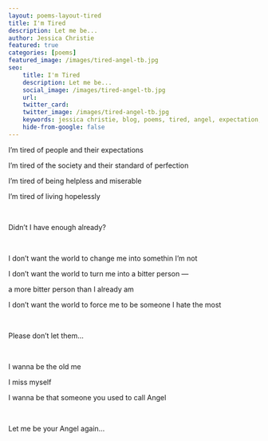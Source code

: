 ```yaml
---
layout: poems-layout-tired
title: I'm Tired
description: Let me be...
author: Jessica Christie
featured: true
categories: [poems]
featured_image: /images/tired-angel-tb.jpg
seo:
    title: I'm Tired
    description: Let me be...
    social_image: /images/tired-angel-tb.jpg
    url:
    twitter_card:
    twitter_image: /images/tired-angel-tb.jpg
    keywords: jessica christie, blog, poems, tired, angel, expectation, society, perfection, helpless, miserable, hopeless, bitter, hate, don't let them, i miss myself
    hide-from-google: false
---
```

I’m tired of people and their expectations

I’m tired of the society and their standard of perfection

I’m tired of being helpless and miserable

I’m tired of living hopelessly

&nbsp;

Didn’t I have enough already?

&nbsp;

I don’t want the world to change me into somethin I’m not

I don’t want the world to turn me into a bitter person ―

a more bitter person than I already am

I don’t want the world to force me to be someone I hate the most

&nbsp;

Please don’t let them…

&nbsp;

I wanna be the old me

I miss myself

I wanna be that someone you used to call Angel

&nbsp;

Let me be your Angel again…

&nbsp;
